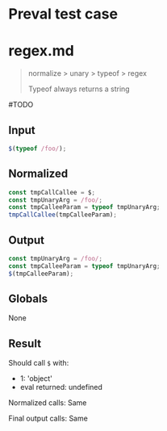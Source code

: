 # Preval test case

# regex.md

> normalize > unary > typeof > regex
>
> Typeof always returns a string

#TODO

## Input

`````js filename=intro
$(typeof /foo/);
`````

## Normalized

`````js filename=intro
const tmpCallCallee = $;
const tmpUnaryArg = /foo/;
const tmpCalleeParam = typeof tmpUnaryArg;
tmpCallCallee(tmpCalleeParam);
`````

## Output

`````js filename=intro
const tmpUnaryArg = /foo/;
const tmpCalleeParam = typeof tmpUnaryArg;
$(tmpCalleeParam);
`````

## Globals

None

## Result

Should call `$` with:
 - 1: 'object'
 - eval returned: undefined

Normalized calls: Same

Final output calls: Same
